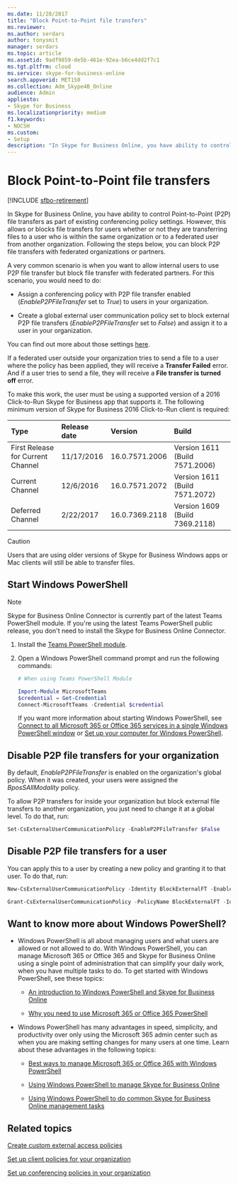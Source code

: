 ```yaml
---
ms.date: 11/28/2017
title: "Block Point-to-Point file transfers"
ms.reviewer: 
ms.author: serdars
author: tonysmit
manager: serdars
ms.topic: article
ms.assetid: 9adf9859-de5b-461e-92ea-b6ce4dd2f7c1
ms.tgt.pltfrm: cloud
ms.service: skype-for-business-online
search.appverid: MET150
ms.collection: Adm_Skype4B_Online
audience: Admin
appliesto:
- Skype for Business
ms.localizationpriority: medium
f1.keywords:
- NOCSH
ms.custom:
- Setup
description: "In Skype for Business Online, you have ability to control Point-to-Point (P2P) file transfers as part of existing conferencing policy settings. However, this allows or blocks file transfers for users whether or not they are transferring files to a user who is within the same organization or to a federated user from another organization. Following the steps below, you can block P2P file transfers with federated organizations or partners."
---
```


# Block Point-to-Point file transfers

[!INCLUDE [sfbo-retirement](../../Hub/includes/sfbo-retirement.md)]

In Skype for Business Online, you have ability to control Point-to-Point (P2P) file transfers as part of existing conferencing policy settings. However, this allows or blocks file transfers for users whether or not they are transferring files to a user who is within the same organization or to a federated user from another organization. Following the steps below, you can block P2P file transfers with federated organizations or partners.
  
 A very common scenario is when you want to allow internal users to use P2P file transfer but block file transfer with federated partners. For this scenario, you would need to do:
  
- Assign a conferencing policy with P2P file transfer enabled (_EnableP2PFileTransfer_ set to _True_) to users in your organization.
    
- Create a global external user communication policy set to block external P2P file transfers (_EnableP2PFileTransfer_ set to _False_) and assign it to a user in your organization. 
    
You can find out more about those settings [here](/previous-versions//mt228132(v=technet.10)).
  
If a federated user outside your organization tries to send a file to a user where the policy has been applied, they will receive a **Transfer Failed** error. And if a user tries to send a file, they will receive a **File transfer is turned off** error.
  
To make this work, the user must be using a supported version of a 2016 Click-to-Run Skype for Business app that supports it. The following minimum version of Skype for Business 2016 Click-to-Run client is required:
  
|**Type**|**Release date**|**Version**|**Build**|
|:-----|:-----|:-----|:-----|
|First Release for Current Channel  <br/> |11/17/2016  <br/> |16.0.7571.2006  <br/> |Version 1611 (Build 7571.2006)  <br/> |
|Current Channel  <br/> |12/6/2016  <br/> |16.0.7571.2072  <br/> |Version 1611 (Build 7571.2072)  <br/> |
|Deferred Channel  <br/> |2/22/2017  <br/> |16.0.7369.2118  <br/> |Version 1609 (Build 7369.2118)  <br/> |
   
> [!CAUTION]
> Users that are using older versions of Skype for Business Windows apps or Mac clients will still be able to transfer files. 
  
## Start Windows PowerShell

> [!NOTE]
> Skype for Business Online Connector is currently part of the latest Teams PowerShell module. If you're using the latest Teams PowerShell public release, you don't need to install the Skype for Business Online Connector.
1. Install the [Teams PowerShell module](/microsoftteams/teams-powershell-install).
    
2. Open a Windows PowerShell command prompt and run the following commands: 

    ```powershell
   # When using Teams PowerShell Module

   Import-Module MicrosoftTeams
   $credential = Get-Credential
   Connect-MicrosoftTeams -Credential $credential
   ```
   
   If you want more information about starting Windows PowerShell, see [Connect to all Microsoft 365 or Office 365 services in a single Windows PowerShell window](/microsoft-365/enterprise/connect-to-all-microsoft-365-services-in-a-single-windows-powershell-window) or [Set up your computer for Windows PowerShell](../set-up-your-computer-for-windows-powershell/set-up-your-computer-for-windows-powershell.md).
    
## Disable P2P file transfers for your organization

By default, _EnableP2PFileTransfer_ is enabled on the organization's global policy. When it was created, your users were assigned the _BposSAllModality_ policy.
  
To allow P2P transfers for inside your organization but block external file transfers to another organization, you just need to change it at a global level. To do that, run:
    
  ```PowerShell
  Set-CsExternalUserCommunicationPolicy -EnableP2PFileTransfer $False
  ```

## Disable P2P file transfers for a user

You can apply this to a user by creating a new policy and granting it to that user. To do that, run: 

```powershell
New-CsExternalUserCommunicationPolicy -Identity BlockExternalFT -EnableP2PFileTransfer $False
```

```powershell
Grant-CsExternalUserCommunicationPolicy -PolicyName BlockExternalFT -Identity amosm@contoso.com
```

## Want to know more about Windows PowerShell?

- Windows PowerShell is all about managing users and what users are allowed or not allowed to do. With Windows PowerShell, you can manage Microsoft 365 or Office 365 and Skype for Business Online using a single point of administration that can simplify your daily work, when you have multiple tasks to do. To get started with Windows PowerShell, see these topics:
    
  - [An introduction to Windows PowerShell and Skype for Business Online](../set-up-your-computer-for-windows-powershell/set-up-your-computer-for-windows-powershell.md)
    
  - [Why you need to use Microsoft 365 or Office 365 PowerShell](/microsoft-365/enterprise/why-you-need-to-use-microsoft-365-powershell)
    
- Windows PowerShell has many advantages in speed, simplicity, and productivity over only using the Microsoft 365 admin center such as when you are making setting changes for many users at one time. Learn about these advantages in the following topics:
    
  - [Best ways to manage Microsoft 365 or Office 365 with Windows PowerShell](/previous-versions//dn568025(v=technet.10))
    
  - [Using Windows PowerShell to manage Skype for Business Online](../set-up-your-computer-for-windows-powershell/set-up-your-computer-for-windows-powershell.md)
    
  - [Using Windows PowerShell to do common Skype for Business Online management tasks](../set-up-your-computer-for-windows-powershell/set-up-your-computer-for-windows-powershell.md)
    
## Related topics
[Create custom external access policies](create-custom-external-access-policies.md)

[Set up client policies for your organization](set-up-client-policies-for-your-organization.md)

[Set up conferencing policies in your organization](set-up-conferencing-policies-for-your-organization.md)

  

